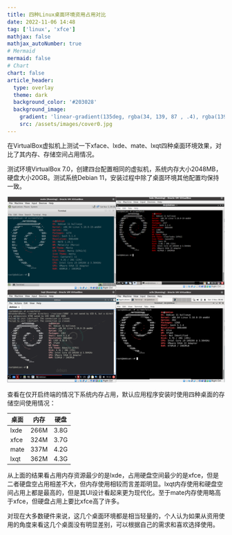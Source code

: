 ```yaml
---
title: 四种Linux桌面环境资用占用对比
date: 2022-11-06 14:48
tag: ['linux', 'xfce']
mathjax: false
mathjax_autoNumber: true
# Mermaid
mermaid: false
# Chart
chart: false
article_header:
  type: overlay
  theme: dark
  background_color: '#203028'
  background_image:
    gradient: 'linear-gradient(135deg, rgba(34, 139, 87 , .4), rgba(139, 34, 139, .4))'
    src: /assets/images/cover0.jpg
---
```


在VirtualBox虚拟机上测试一下xface、lxde、mate、lxqt四种桌面环境效果，对比了其内存、存储空间占用情况。

<!--more-->

测试环境VirtualBox 7.0，创建四台配置相同的虚拟机，系统内存大小2048MB，硬盘大小20GB。测试系统Debian 11，安装过程中除了桌面环境其他配置均保持一致。

![](../pic/linux-4-de/01screenfetch.png)

查看在仅开启终端的情况下系统内存占用，默认应用程序安装时使用四种桌面的存储空间使用情况：

|桌面|内存|硬盘|
|-|-|-|
|lxde|266M|3.8G|
|xfce|324M|3.7G|
|mate|337M|4.2G|
|lxqt|362M|4.3G|


从上面的结果看占用内存资源最少的是lxde，占用硬盘空间最少的是xfce，但是二者硬盘空占用相差不大，但内存使用相较而言差距明显。lxqt内存使用和硬盘空间占用上都是最高的，但是其UI设计看起来更为现代化。至于mate内存使用略高于xfce，但硬盘占用上要比xfce高了许多。

对现在大多数硬件来说，这几个桌面环境都是相当轻量的，个人认为如果从资用使用的角度来看这几个桌面没有明显差别，可以根据自己的需求和喜欢选择使用。